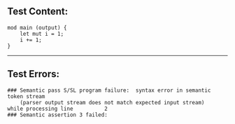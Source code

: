 
Test Content: 
-------------------------
```
mod main (output) { 
    let mut i = 1;
    i += 1;
}
```
------------------------

Test Errors:
-------------------------
```
### Semantic pass S/SL program failure:  syntax error in semantic token stream
    (parser output stream does not match expected input stream)
while processing line          2
### Semantic assertion 3 failed: 
```
